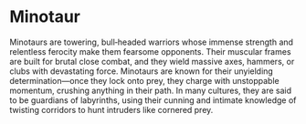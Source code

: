 # Minotaur

Minotaurs are towering, bull‑headed warriors whose immense strength and relentless ferocity make them fearsome opponents. Their muscular frames are built for brutal close combat, and they wield massive axes, hammers, or clubs with devastating force. Minotaurs are known for their unyielding determination—once they lock onto prey, they charge with unstoppable momentum, crushing anything in their path. In many cultures, they are said to be guardians of labyrinths, using their cunning and intimate knowledge of twisting corridors to hunt intruders like cornered prey.

